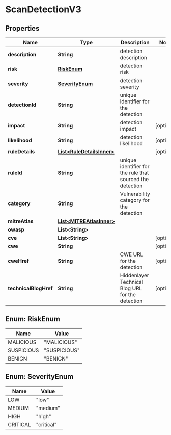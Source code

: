 

# ScanDetectionV3


## Properties

| Name | Type | Description | Notes |
|------------ | ------------- | ------------- | -------------|
|**description** | **String** | detection description |  |
|**risk** | [**RiskEnum**](#RiskEnum) | detection risk |  |
|**severity** | [**SeverityEnum**](#SeverityEnum) | detection severity |  |
|**detectionId** | **String** | unique identifier for the detection |  |
|**impact** | **String** | detection impact |  [optional] |
|**likelihood** | **String** | detection likelihood |  [optional] |
|**ruleDetails** | [**List&lt;RuleDetailsInner&gt;**](RuleDetailsInner.md) |  |  [optional] |
|**ruleId** | **String** | unique identifier for the rule that sourced the detection |  |
|**category** | **String** | Vulnerability category for the detection |  |
|**mitreAtlas** | [**List&lt;MITREAtlasInner&gt;**](MITREAtlasInner.md) |  |  |
|**owasp** | **List&lt;String&gt;** |  |  |
|**cve** | **List&lt;String&gt;** |  |  [optional] |
|**cwe** | **String** |  |  [optional] |
|**cweHref** | **String** | CWE URL for the detection |  [optional] |
|**technicalBlogHref** | **String** | Hiddenlayer Technical Blog URL for the detection |  [optional] |



## Enum: RiskEnum

| Name | Value |
|---- | -----|
| MALICIOUS | &quot;MALICIOUS&quot; |
| SUSPICIOUS | &quot;SUSPICIOUS&quot; |
| BENIGN | &quot;BENIGN&quot; |



## Enum: SeverityEnum

| Name | Value |
|---- | -----|
| LOW | &quot;low&quot; |
| MEDIUM | &quot;medium&quot; |
| HIGH | &quot;high&quot; |
| CRITICAL | &quot;critical&quot; |



